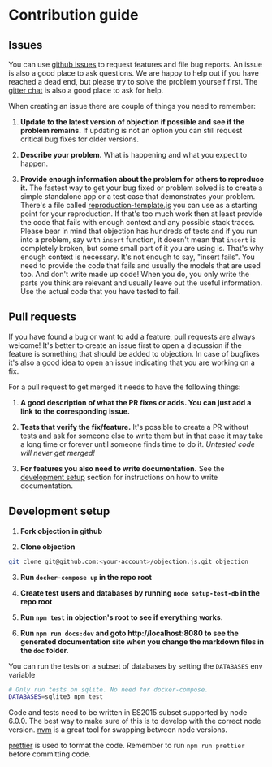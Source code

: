 # Contribution guide

## Issues

You can use [github issues](https://github.com/Vincit/objection.js/issues) to request features and file bug reports. An issue is also a good place to ask questions. We are happy to help out if you have reached a dead end, but please try to solve the problem yourself first. The [gitter chat](https://gitter.im/Vincit/objection.js) is also a good place to ask for help.

When creating an issue there are couple of things you need to remember:

1. **Update to the latest version of objection if possible and see if the problem remains.** If updating is not an option you can still request critical bug fixes for older versions.

2. **Describe your problem.** What is happening and what you expect to happen.

3. **Provide enough information about the problem for others to reproduce it.** The fastest way to get your bug fixed or problem solved is to create a simple standalone app or a test case that demonstrates your problem. There's a file called [reproduction-template.js](https://github.com/Vincit/objection.js/blob/master/reproduction-template.js) you can use as a starting point for your reproduction. If that's too much work then at least provide the code that fails with enough context and any possible stack traces. Please bear in mind that objection has hundreds of tests and if you run into a problem, say with `insert` function, it doesn't mean that `insert` is completely broken, but some small part of it you are using is. That's why enough context is necessary. It's not enough to say, "insert fails". You need to provide the code that fails and usually the models that are used too. And don't write made up code! When you do, you only write the parts you think are relevant and usually leave out the useful information. Use the actual code that you have tested to fail.

## Pull requests

If you have found a bug or want to add a feature, pull requests are always welcome! It's better to create an issue first to open a discussion if the feature is something that should be added to objection. In case of bugfixes it's also a good idea to open an issue indicating that you are working on a fix.

For a pull request to get merged it needs to have the following things:

1. **A good description of what the PR fixes or adds. You can just add a link to the corresponding issue.**

2. **Tests that verify the fix/feature.** It's possible to create a PR without tests and ask for someone else to write them but in that case it may take a long time or forever until someone finds time to do it. *Untested code will never get merged!*

3. **For features you also need to write documentation.** See the [development setup](https://github.com/Vincit/objection.js/tree/v1/doc/guide/contributing.md#development-setup) section for instructions on how to write documentation.

## Development setup

1. **Fork objection in github**

2. **Clone objection**

```bash
git clone git@github.com:<your-account>/objection.js.git objection
```

3. **Run `docker-compose up` in the repo root**

4. **Create test users and databases by running `node setup-test-db` in the repo root**

5. **Run `npm test` in objection's root to see if everything works.**

6. **Run `npm run docs:dev` and goto http://localhost:8080 to see the generated documentation site when you change the markdown files in the `doc` folder.**

You can run the tests on a subset of databases by setting the `DATABASES` env variable

```bash
# Only run tests on sqlite. No need for docker-compose.
DATABASES=sqlite3 npm test
```

Code and tests need to be written in ES2015 subset supported by node 6.0.0. The best way to make sure of this is to develop with the correct node version. [nvm](https://github.com/creationix/nvm) is a great tool for swapping between node versions.

[prettier](https://prettier.io/) is used to format the code. Remember to run `npm run prettier` before committing code.
